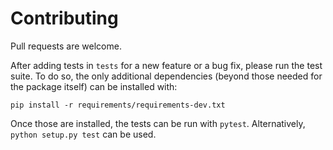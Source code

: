 # Contributing

Pull requests are welcome.

After adding tests in `tests` for a new feature or a bug fix, please run the test suite.
To do so, the only additional dependencies (beyond those needed for the package itself) can be 
installed with:

```{bash}
pip install -r requirements/requirements-dev.txt
```
  
Once those are installed, the tests can be run with `pytest`. 
Alternatively, `python setup.py test` can be used.
